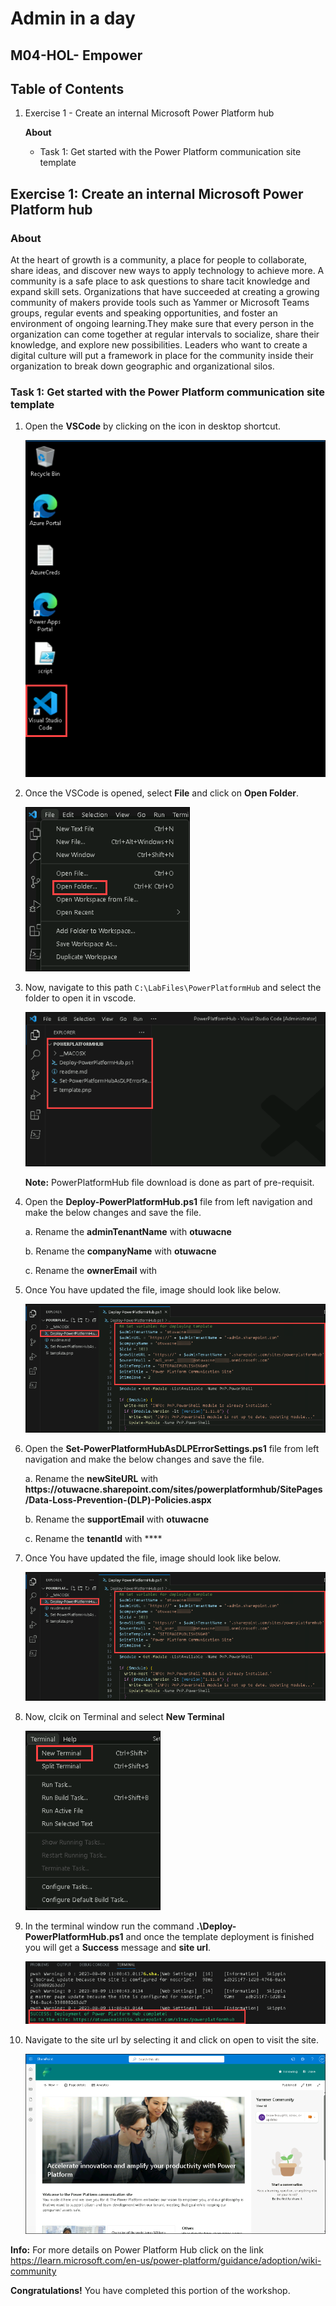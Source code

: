 # Admin in a day


## M04-HOL- Empower


## Table of Contents


1. Exercise 1 - Create an internal Microsoft Power Platform hub

   **About**
   
   - Task 1: Get started with the Power Platform communication site template


## Exercise 1: Create an internal Microsoft Power Platform hub

### About

At the heart of growth is a community, a place for people to collaborate, share ideas, and discover new ways to apply technology to achieve more. A community is a safe place to ask 
questions to share tacit knowledge and expand skill sets. Organizations that have succeeded at creating a growing community of makers provide tools such as Yammer or Microsoft Teams 
groups, regular events and speaking opportunities, and foster an environment of ongoing learning.They make sure that every person in the organization can come together at regular 
intervals to socialize, share their knowledge, and explore new possibilities. Leaders who want to create a digital culture will put a framework in place for the community inside their 
organization to break down geographic and organizational silos.


### Task 1: Get started with the Power Platform communication site template


1. Open the **VSCode** by clicking on the icon in desktop shortcut.

    ![](../images/M04-1/vscode.png)

2. Once the VSCode is opened, select **File** and click on **Open Folder**.

    ![](../images/M04-1/folder.png)

4. Now, navigate to this path `C:\LabFiles\PowerPlatformHub` and select the folder to open it in vscode.

    ![](../images/M04-1/pphub.png)

   **Note:** PowerPlatformHub file download is done as part of pre-requisit.

6. Open the **Deploy-PowerPlatformHub.ps1** file from left navigation and make the below changes and save the file.

     a. Rename the **adminTenantName** with **otuwacne<inject key="Deployment ID" enableCopy="false"/>**

    b. Rename the **companyName** with **otuwacne<inject key="Deployment ID" enableCopy="false"/>**

    c. Rename the **ownerEmail** with **<inject key="AzureAdUserEmail"></inject>**

7. Once You have updated the file, image should look like below.

    ![](../images/M04-1/deploy-pphub.png)

8. Open the **Set-PowerPlatformHubAsDLPErrorSettings.ps1** file from left navigation and make the below changes and save the file.

     a. Rename the **newSiteURL** with **https://otuwacne<inject key="Deployment ID" enableCopy="false"/>.sharepoint.com/sites/powerplatformhub/SitePages/Data-Loss-Prevention-(DLP)-Policies.aspx**

     b. Rename the **supportEmail** with **otuwacne<inject key="Deployment ID" enableCopy="false"/>**

     c. Rename the **tenantId** with ****

10.  Once You have updated the file, image should look like below.

     ![](../images/M04-1/deploy-pphub.png)

11. Now, clcik on Terminal and select **New Terminal**
 
    ![](../images/M04-1/terminal.png)

12. In the terminal window run the command **.\Deploy-PowerPlatformHub.ps1** and once the template deployment is finished you will get a **Success** message and **site url**.

     ![](../images/M04-1/pphub-site.png)

13. Navigate to the site url by selecting it and click on open to visit the site.

     ![](../images/M04-1/pphub-site1.png)



**Info:** For more details on Power Platform Hub click on the link https://learn.microsoft.com/en-us/power-platform/guidance/adoption/wiki-community



**Congratulations!** You have completed this portion of the workshop.


    
